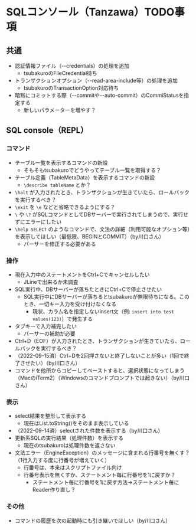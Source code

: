# SQLコンソール（Tanzawa）TODO事項

## 共通

- 認証情報ファイル（--credentials）の処理を追加
  - tsubakuroのFileCredential待ち
- トランザクションオプション（--read-area-include等）の処理を追加
  - tsubakuroのTransactionOption対応待ち
- 暗黙にコミットする際（--commitや--auto-commit）のCommiStatusを指定する
  - 新しいパラメーターを増やす？

## SQL console（REPL）

### コマンド

- テーブル一覧を表示するコマンドの新設
  - そもそもtsubakuroでどうやってテーブル一覧を取得する？
- テーブル定義（TableMetaData）を表示するコマンドの新設
  - `\describe tableName` とか？
- `\halt` が入力されたとき、トランザクションが生きていたら、ロールバックを実行するべき？
- `\exit` を `\e` などと省略できるようにする？
- `\` や `\?` がSQLコマンドとしてDBサーバーで実行されてしまうので、実行せずにエラーにしたい
- `\help SELECT` のようなコマンドで、文法の詳細（利用可能なオプション等）を表示してほしい（最低限、BEGINとCOMMIT）（by川口さん）
  - パーサーを修正する必要がある

### 操作

- 現在入力中のステートメントをCtrl+Cでキャンセルしたい
  - JLineで出来るか未調査
- SQL実行中、DBサーバーが落ちたときにCtrl+Cで停止させたい
  - SQL実行中にDBサーバーが落ちるとtsubakuroが無限待ちになる。このとき、一切キー入力を受け付けなくなる
    - 現状、カラム名を指定しないinsert文（例: `insert into test values(123)`）で発生する
- タブキーで入力補完したい
  - パーサーの補助が必要
- Ctrl+D（EOF）が入力されたとき、トランザクションが生きていたら、ロールバックを実行するべき？
- （2022-09-15済）Ctrl+Dを2回押さないと終了しないことが多い（1回で終了させたい）（by川口さん）
- コマンドを他所からコピーしてペーストすると、選択状態になってしまう（MacのiTerm2）（Windowsのコマンドプロンプトでは起きない）（by川口さん）

### 表示

- select結果を整形して表示する
  - 現在はList.toString()をそのまま表示している
- （2022-09-14済）selectされた件数を表示する（by川口さん）
- 更新系SQLの実行結果（処理件数）を表示する
  - 現在のtsubakuroは処理件数を返さない
- 文法エラー（EngineException）のメッセージに含まれる行番号を無くす？（1行入力する度に行番号が増えていく）
  - 行番号は、本来はスクリプトファイル向け
  - 行番号表示を無くすか、ステートメント毎に行番号を1に戻すか？
    - ステートメント毎に行番号を1に戻す方法→ステートメント毎にReader作り直し？

### その他

- コマンドの履歴を次の起動時にも引き継いでほしい（by川口さん）